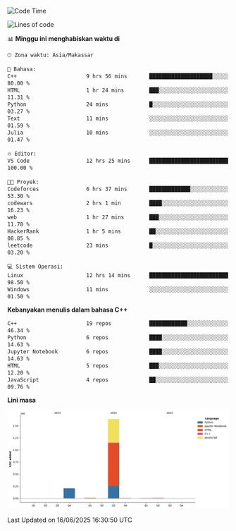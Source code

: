 <!--START_SECTION:waka-->
![Code Time](http://img.shields.io/badge/Code%20Time-278%20hrs%2023%20mins-blue)

![Lines of code](https://img.shields.io/badge/Sejak%20Hello%20World%20aku%20telah%20menulis-1.9%20million%20baris%20kode-blue)

📊 **Minggu ini menghabiskan waktu di** 

```text
🕑︎ Zona waktu: Asia/Makassar

💬 Bahasa: 
C++                      9 hrs 56 mins       ████████████████████░░░░░   80.00 % 
HTML                     1 hr 24 mins        ███░░░░░░░░░░░░░░░░░░░░░░   11.31 % 
Python                   24 mins             █░░░░░░░░░░░░░░░░░░░░░░░░   03.27 % 
Text                     11 mins             ░░░░░░░░░░░░░░░░░░░░░░░░░   01.59 % 
Julia                    10 mins             ░░░░░░░░░░░░░░░░░░░░░░░░░   01.47 % 

🔥 Editor: 
VS Code                  12 hrs 25 mins      █████████████████████████   100.00 % 

🐱‍💻 Proyek: 
Codeforces               6 hrs 37 mins       █████████████░░░░░░░░░░░░   53.30 % 
codewars                 2 hrs 1 min         ████░░░░░░░░░░░░░░░░░░░░░   16.23 % 
web                      1 hr 27 mins        ███░░░░░░░░░░░░░░░░░░░░░░   11.78 % 
HackerRank               1 hr 5 mins         ██░░░░░░░░░░░░░░░░░░░░░░░   08.85 % 
leetcode                 23 mins             █░░░░░░░░░░░░░░░░░░░░░░░░   03.20 % 

💻 Sistem Operasi: 
Linux                    12 hrs 14 mins      █████████████████████████   98.50 % 
Windows                  11 mins             ░░░░░░░░░░░░░░░░░░░░░░░░░   01.50 % 
```

**Kebanyakan menulis dalam bahasa C++** 

```text
C++                      19 repos            ████████████░░░░░░░░░░░░░   46.34 % 
Python                   6 repos             ████░░░░░░░░░░░░░░░░░░░░░   14.63 % 
Jupyter Notebook         6 repos             ████░░░░░░░░░░░░░░░░░░░░░   14.63 % 
HTML                     5 repos             ███░░░░░░░░░░░░░░░░░░░░░░   12.20 % 
JavaScript               4 repos             ██░░░░░░░░░░░░░░░░░░░░░░░   09.76 % 
```



**Lini masa**

![Lines of Code chart](https://raw.githubusercontent.com/yusuf601/yusuf601/main/assets/bar_graph.png)


 Last Updated on 16/06/2025 16:30:50 UTC
<!--END_SECTION:waka-->

